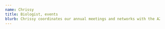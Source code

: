 ```yaml
---
name: Chrissy
title: Biologist, events
blurb: Chrissy coordinates our annual meetings and networks with the AZGFD, when she's not our riding her horse.
---
```

